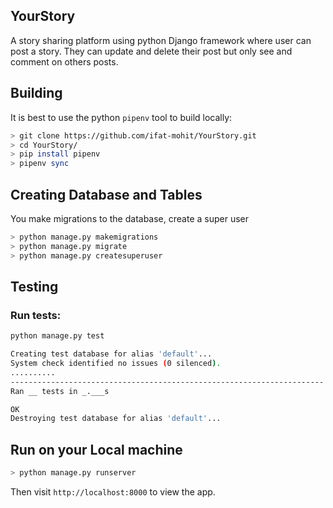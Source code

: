 ## YourStory

A story sharing platform using python Django framework where user can post a story. They can update and delete their post but only see and comment on others posts.


## Building

It is best to use the python `pipenv` tool to build locally:

```bash
> git clone https://github.com/ifat-mohit/YourStory.git
> cd YourStory/
> pip install pipenv
> pipenv sync

```
## Creating Database and Tables

You make migrations to the database, create a super user
```bash
> python manage.py makemigrations
> python manage.py migrate
> python manage.py createsuperuser
```

## Testing

### Run tests:
```bash
python manage.py test
```

```bash
Creating test database for alias 'default'...
System check identified no issues (0 silenced).
..........
----------------------------------------------------------------------
Ran __ tests in _.___s

OK
Destroying test database for alias 'default'...
```

## Run on your Local machine

```bash
> python manage.py runserver
```
Then visit `http://localhost:8000` to view the app.
